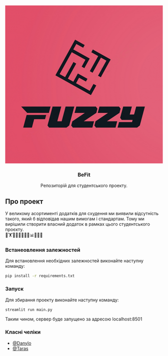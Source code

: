 <br />
<div align="center">
 <img src="images/fuzzy.png" alt="Logo">
   <h3 align="center">BeFit</h3>
  <p align="center">
    Репозиторій для студентського проекту.
  </p>
</div>

## Про проект

У великому асортименті додатків для схудення ми виявили відсутність такого, який б відповідав нашим вимогам і стандартам. Тому ми вирішили створити власний додаток в рамках цього студентського проєкту. <br> 🥗🏋️🥤🍏🥦🏃‍♂️🧘📊💪🤸‍♀️

### Встанеовлення залежностей

Для встановлення необхідних залежностей виконайте наступну команду:

```bash
pip install -r requirements.txt
```

### Запуск

Для збирання проекту виконайте наступну команду:

```bash
streamlit run main.py
```

Таким чином, сервер буде запущено за адресою localhost:8501

### Класні челіки

- [@Danylo](https://github.com/danyaobertan)
- [@Taras](https://github.com/Gavair)
